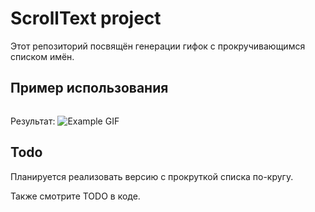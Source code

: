 # ScrollText project

Этот репозиторий посвящён генерации гифок с прокручивающимся списком имён.

## Пример использования

```json:example/example.json
```

Результат:
![Example GIF](example/output.gif)

## Todo

Планируется реализовать версию с прокруткой списка по-кругу.

Также смотрите TODO в коде.
